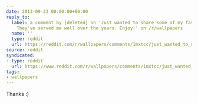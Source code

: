 ```yaml
---
date: 2013-09-23 00:00:00+00:00
reply_to:
  label: a comment by [deleted] on 'Just wanted to share some of my favorite wallpapers.
    They've served me well over the years. Enjoy!' on /r/wallpapers
  name: ''
  type: reddit
  url: https://reddit.com/r/wallpapers/comments/1mxtcc/just_wanted_to_share_some_of_my_favorite/ccdry4v/
source: reddit
syndicated:
- type: reddit
  url: https://www.reddit.com/r/wallpapers/comments/1mxtcc/just_wanted_to_share_some_of_my_favorite/ccdrzb7/
tags:
- wallpapers
---
```


Thanks :)